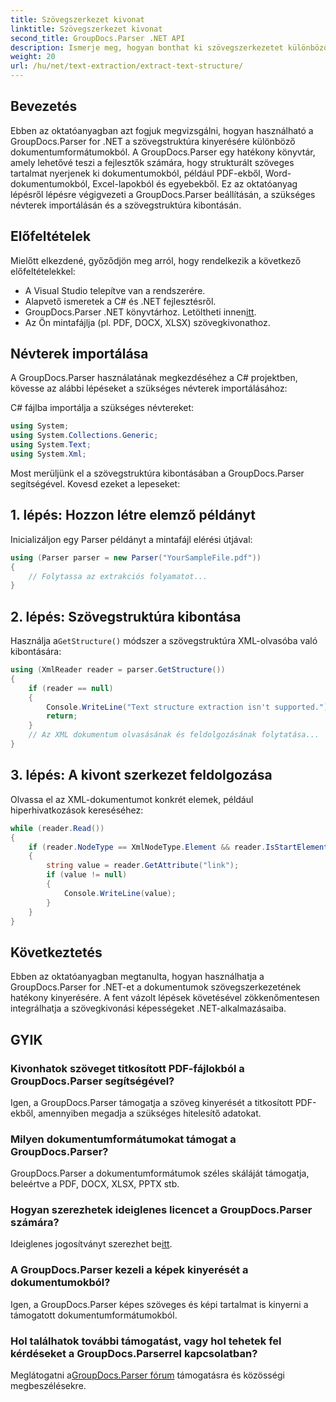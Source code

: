 ```yaml
---
title: Szövegszerkezet kivonat
linktitle: Szövegszerkezet kivonat
second_title: GroupDocs.Parser .NET API
description: Ismerje meg, hogyan bonthat ki szövegszerkezetet különböző dokumentumformátumokból a GroupDocs.Parser for .NET segítségével. Lépésről lépésre bemutató oktatóprogram kódpéldákkal.
weight: 20
url: /hu/net/text-extraction/extract-text-structure/
---
```

## Bevezetés
Ebben az oktatóanyagban azt fogjuk megvizsgálni, hogyan használható a GroupDocs.Parser for .NET a szövegstruktúra kinyerésére különböző dokumentumformátumokból. A GroupDocs.Parser egy hatékony könyvtár, amely lehetővé teszi a fejlesztők számára, hogy strukturált szöveges tartalmat nyerjenek ki dokumentumokból, például PDF-ekből, Word-dokumentumokból, Excel-lapokból és egyebekből. Ez az oktatóanyag lépésről lépésre végigvezeti a GroupDocs.Parser beállításán, a szükséges névterek importálásán és a szövegstruktúra kibontásán.
## Előfeltételek
Mielőtt elkezdené, győződjön meg arról, hogy rendelkezik a következő előfeltételekkel:
- A Visual Studio telepítve van a rendszerére.
- Alapvető ismeretek a C# és .NET fejlesztésről.
-  GroupDocs.Parser .NET könyvtárhoz. Letöltheti innen[itt](https://releases.groupdocs.com/parser/net/).
- Az Ön mintafájlja (pl. PDF, DOCX, XLSX) szövegkivonathoz.
## Névterek importálása
A GroupDocs.Parser használatának megkezdéséhez a C# projektben, kövesse az alábbi lépéseket a szükséges névterek importálásához:

C# fájlba importálja a szükséges névtereket:
```csharp
using System;
using System.Collections.Generic;
using System.Text;
using System.Xml;
```
Most merüljünk el a szövegstruktúra kibontásában a GroupDocs.Parser segítségével. Kovesd ezeket a lepeseket:
## 1. lépés: Hozzon létre elemző példányt
Inicializáljon egy Parser példányt a mintafájl elérési útjával:
```csharp
using (Parser parser = new Parser("YourSampleFile.pdf"))
{
    // Folytassa az extrakciós folyamatot...
}
```
## 2. lépés: Szövegstruktúra kibontása
 Használja a`GetStructure()` módszer a szövegstruktúra XML-olvasóba való kibontására:
```csharp
using (XmlReader reader = parser.GetStructure())
{
    if (reader == null)
    {
        Console.WriteLine("Text structure extraction isn't supported.");
        return;
    }
    // Az XML dokumentum olvasásának és feldolgozásának folytatása...
}
```
## 3. lépés: A kivont szerkezet feldolgozása
Olvassa el az XML-dokumentumot konkrét elemek, például hiperhivatkozások kereséséhez:
```csharp
while (reader.Read())
{
    if (reader.NodeType == XmlNodeType.Element && reader.IsStartElement() && reader.Name.ToLowerInvariant() == "hyperlink")
    {
        string value = reader.GetAttribute("link");
        if (value != null)
        {
            Console.WriteLine(value);
        }
    }
}
```
## Következtetés
Ebben az oktatóanyagban megtanulta, hogyan használhatja a GroupDocs.Parser for .NET-et a dokumentumok szövegszerkezetének hatékony kinyerésére. A fent vázolt lépések követésével zökkenőmentesen integrálhatja a szövegkivonási képességeket .NET-alkalmazásaiba.

## GYIK
### Kivonhatok szöveget titkosított PDF-fájlokból a GroupDocs.Parser segítségével?
Igen, a GroupDocs.Parser támogatja a szöveg kinyerését a titkosított PDF-ekből, amennyiben megadja a szükséges hitelesítő adatokat.
### Milyen dokumentumformátumokat támogat a GroupDocs.Parser?
GroupDocs.Parser a dokumentumformátumok széles skáláját támogatja, beleértve a PDF, DOCX, XLSX, PPTX stb.
### Hogyan szerezhetek ideiglenes licencet a GroupDocs.Parser számára?
 Ideiglenes jogosítványt szerezhet be[itt](https://purchase.groupdocs.com/temporary-license/).
### A GroupDocs.Parser kezeli a képek kinyerését a dokumentumokból?
Igen, a GroupDocs.Parser képes szöveges és képi tartalmat is kinyerni a támogatott dokumentumformátumokból.
### Hol találhatok további támogatást, vagy hol tehetek fel kérdéseket a GroupDocs.Parserrel kapcsolatban?
 Meglátogatni a[GroupDocs.Parser fórum](https://forum.groupdocs.com/c/parser/17) támogatásra és közösségi megbeszélésekre.